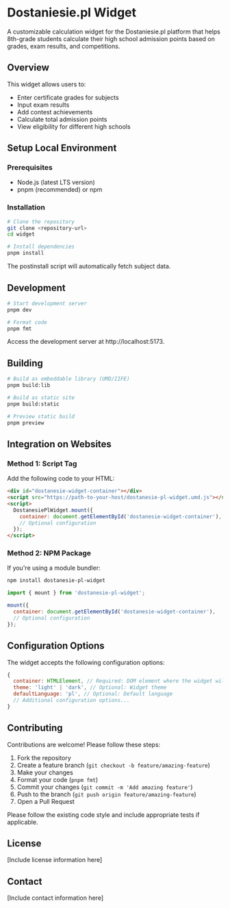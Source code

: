 # Dostaniesie.pl Widget

A customizable calculation widget for the Dostaniesie.pl platform that helps 8th-grade students calculate their high school admission points based on grades, exam results, and competitions.

## Overview

This widget allows users to:
- Enter certificate grades for subjects
- Input exam results
- Add contest achievements
- Calculate total admission points
- View eligibility for different high schools

## Setup Local Environment

### Prerequisites
- Node.js (latest LTS version)
- pnpm (recommended) or npm

### Installation

```bash
# Clone the repository
git clone <repository-url>
cd widget

# Install dependencies
pnpm install
```

The postinstall script will automatically fetch subject data.

## Development

```bash
# Start development server
pnpm dev

# Format code
pnpm fmt
```

Access the development server at http://localhost:5173.

## Building

```bash
# Build as embeddable library (UMD/IIFE)
pnpm build:lib

# Build as static site
pnpm build:static

# Preview static build
pnpm preview
```

## Integration on Websites

### Method 1: Script Tag

Add the following code to your HTML:

```html
<div id="dostanesie-widget-container"></div>
<script src="https://path-to-your-host/dostanesie-pl-widget.umd.js"></script>
<script>
  DostanesiePlWidget.mount({
    container: document.getElementById('dostanesie-widget-container'),
    // Optional configuration
  });
</script>
```

### Method 2: NPM Package

If you're using a module bundler:

```bash
npm install dostanesie-pl-widget
```

```javascript
import { mount } from 'dostanesie-pl-widget';

mount({
  container: document.getElementById('dostanesie-widget-container'),
  // Optional configuration
});
```

## Configuration Options

The widget accepts the following configuration options:

```javascript
{
  container: HTMLElement, // Required: DOM element where the widget will be mounted
  theme: 'light' | 'dark', // Optional: Widget theme
  defaultLanguage: 'pl', // Optional: Default language
  // Additional configuration options...
}
```

## Contributing

Contributions are welcome! Please follow these steps:

1. Fork the repository
2. Create a feature branch (`git checkout -b feature/amazing-feature`)
3. Make your changes
4. Format your code (`pnpm fmt`)
5. Commit your changes (`git commit -m 'Add amazing feature'`)
6. Push to the branch (`git push origin feature/amazing-feature`)
7. Open a Pull Request

Please follow the existing code style and include appropriate tests if applicable.

## License

[Include license information here]

## Contact

[Include contact information here]